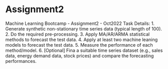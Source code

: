 # Assignment2
Machine Learning Bootcamp - Assignment2 - Oct2022
Task Details: 1. Generate synthetic non-stationary time series data (typical length of 100). 2. Do the required pre-processing. 3. Apply MA/AR/ARMA statistical methods to forecast the test data. 4. Apply at least two machine leaning models to forecast the test data. 5. Measure the performance of each method/model. 6. [Optional] Fina a suitable time series dataset (e.g., sales data, energy demand data, stock prices) and compare the forecasting performances.
